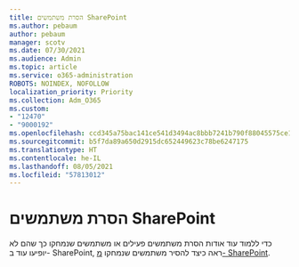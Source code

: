 ```yaml
---
title: הסרת משתמשים SharePoint
ms.author: pebaum
author: pebaum
manager: scotv
ms.date: 07/30/2021
ms.audience: Admin
ms.topic: article
ms.service: o365-administration
ROBOTS: NOINDEX, NOFOLLOW
localization_priority: Priority
ms.collection: Adm_O365
ms.custom:
- "12470"
- "9000192"
ms.openlocfilehash: ccd345a75bac141ce541d3494ac8bbb7241b790f88045575ce1fb676320150f4
ms.sourcegitcommit: b5f7da89a650d2915dc652449623c78be6247175
ms.translationtype: HT
ms.contentlocale: he-IL
ms.lasthandoff: 08/05/2021
ms.locfileid: "57813012"
---
```

# <a name="remove-users-from-sharepoint"></a>הסרת משתמשים SharePoint

כדי ללמוד עוד אודות הסרת משתמשים פעילים או משתמשים שנמחקו כך שהם לא יופיעו עוד ב- SharePoint, ראה כיצד להסיר משתמשים שנמחקו [מ- SharePoint](/sharepoint/remove-users).



